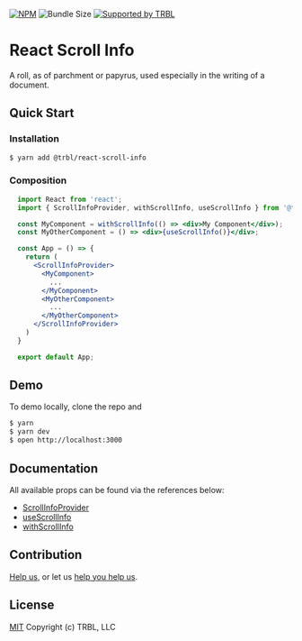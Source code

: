 [![NPM](https://img.shields.io/npm/v/@trbl/react-scroll-info)](https://www.npmjs.com/@trbl/react-scroll-info)
![Bundle Size](https://img.shields.io/bundlephobia/minzip/@trbl/react-scroll-info?label=zipped)
[![Supported by TRBL](https://img.shields.io/badge/supported_by-TRBL-black)](https://github.com/trouble)

# React Scroll Info

A roll, as of parchment or papyrus, used especially in the writing of a document.

## Quick Start

### Installation

```bash
$ yarn add @trbl/react-scroll-info
```

### Composition

```jsx
  import React from 'react';
  import { ScrollInfoProvider, withScrollInfo, useScrollInfo } from '@trbl/react-scroll-info';

  const MyComponent = withScrollInfo(() => <div>My Component</div>);
  const MyOtherComponent = () => <div>{useScrollInfo()}</div>;

  const App = () => {
    return (
      <ScrollInfoProvider>
        <MyComponent>
          ...
        </MyComponent>
        <MyOtherComponent>
          ...
        </MyOtherComponent>
      </ScrollInfoProvider>
    )
  }

  export default App;
```

## Demo

To demo locally, clone the repo and

```bash
$ yarn
$ yarn dev
$ open http://localhost:3000
```

## Documentation

All available props can be found via the references below:

  - [ScrollInfoProvider](./src/ScrollInfoProvider/README.md)
  - [useScrollInfo](./src/useScrollInfo/README.md)
  - [withScrollInfo](./src/withScrollInfo/README.md)

## Contribution

[Help us,](https://github.com/trouble/.github/blob/master/CONTRIBUTING.md) or let us [help you help us](https://github.com/trouble/.github/blob/master/SUPPORT.md).

## License

[MIT](https://github.com/trouble/react-scroll-info/blob/master/LICENSE) Copyright (c) TRBL, LLC
